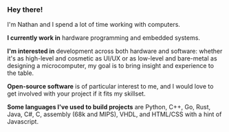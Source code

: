 ### Hey there!

I'm Nathan and I spend a lot of time working with computers.

__I currently work in__ hardware programming and embedded systems. 

__I'm interested in__ development across both hardware and software: whether it's as high-level and cosmetic as UI/UX or as low-level and bare-metal as designing a microcomputer, my goal is to bring insight and experience to the table.

__Open-source software__ is of particular interest to me, and I would love to get involved with your project if it fits my skillset.

__Some languages I've used to build projects__ are Python, C++, Go, Rust, Java, C#, C, assembly (68k and MIPS), VHDL, and HTML/CSS with a hint of Javascript.
